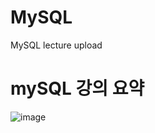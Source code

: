 # MySQL
 MySQL lecture upload

# mySQL 강의 요약
![image](https://user-images.githubusercontent.com/55613547/181520015-549b2803-2dd6-466e-b9f4-37f6cd95ad9e.png)
